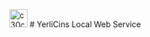 <img width="32" alt="c30c588f-5dfc-4197-af75-0ebc7b4c3d1d" src="https://github.com/user-attachments/assets/51a234c1-6bd0-438a-bc32-7851ac743a73" />
# YerliCins
Local Web Service
